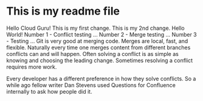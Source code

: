 # This is my readme file
Hello Cloud Guru!
This is my first change.
This is my 2nd change.
Hello World!
Number 1 - Conflict testing ...
Number 2 - Merge testing ...
Number 3 - Testing ...
Git is very good at merging code. Merges are local, fast, and flexible. Naturally every time one merges content from different branches conflicts can and will happen. Often solving a conflict is as simple as knowing and choosing the leading change. Sometimes resolving a conflict requires more work.

Every developer has a different preference in how they solve conflicts. So a while ago fellow writer Dan Stevens used Questions for Confluence internally to ask how people did it.
